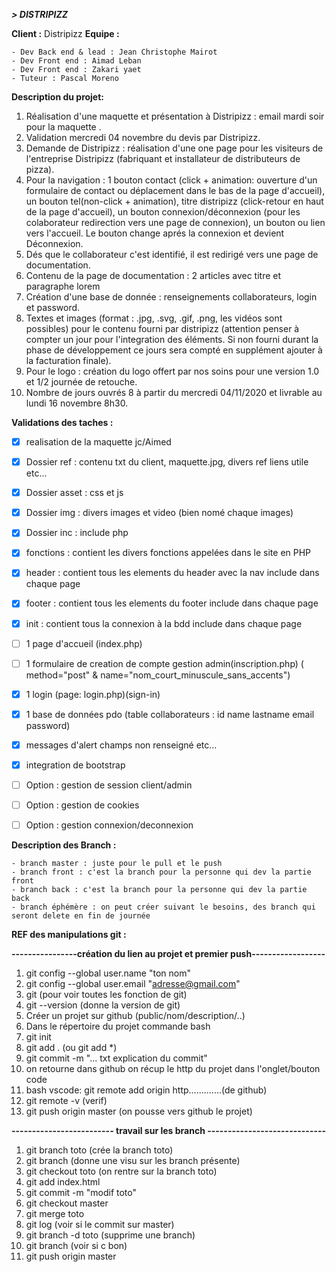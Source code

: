 **_> DISTRIPIZZ_**

**Client :** Distripizz
**Equipe :**

    - Dev Back end & lead : Jean Christophe Mairot
    - Dev Front end : Aimad Leban
    - Dev Front end : Zakari yaet
    - Tuteur : Pascal Moreno

**Description du projet:**

1. Réalisation d'une maquette et présentation à Distripizz : email mardi soir pour la maquette .
2. Validation mercredi 04 novembre du devis par Distripizz.
3. Demande de Distripizz : réalisation d'une one page pour les visiteurs de l'entreprise Distripizz (fabriquant et installateur de distributeurs de pizza).
4. Pour la navigation : 1 bouton contact (click + animation: ouverture d'un formulaire de contact ou déplacement dans le bas de la page d'accueil), un bouton tel(non-click + animation), titre distripizz (click-retour en haut de la page d'accueil), un bouton connexion/déconnexion (pour les colaborateur redirection vers une page de connexion), un bouton ou lien vers l'accueil. Le bouton change aprés la connexion et devient Déconnexion.
5. Dés que le collaborateur c'est identifié, il est redirigé vers une page de documentation.
6. Contenu de la page de documentation : 2 articles avec titre et paragraphe lorem
7. Création d'une base de donnée : renseignements collaborateurs, login et password.
8. Textes et images (format : .jpg, .svg, .gif, .png, les vidéos sont possibles) pour le contenu fourni par distripizz (attention penser à compter un jour pour l'integration des éléments. Si non fourni durant la phase de développement ce jours sera compté en supplément ajouter à la facturation finale).
9. Pour le logo : création du logo offert par nos soins pour une version 1.0 et 1/2 journée de retouche.
10. Nombre de jours ouvrés 8 à partir du mercredi 04/11/2020 et livrable au lundi 16 novembre 8h30.

**Validations des taches :**

- [x] realisation de la maquette jc/Aimed
- [x] Dossier ref : contenu txt du client, maquette.jpg, divers ref liens utile etc...
- [x] Dossier asset : css et js
- [x] Dossier img : divers images et video (bien nomé chaque images)
- [x] Dossier inc : include php

- [x] fonctions : contient les divers fonctions appelées dans le site en PHP
- [x] header : contient tous les elements du header avec la nav include dans chaque page
- [x] footer : contient tous les elements du footer include dans chaque page
- [x] init : contient tous la connexion à la bdd include dans chaque page

- [ ] 1 page d'accueil (index.php)
- [ ] 1 formulaire de creation de compte gestion admin(inscription.php) ( method="post" & name="nom_court_minuscule_sans_accents")
- [x] 1 login (page: login.php)(sign-in)
- [x] 1 base de données pdo (table collaborateurs : id name lastname email password)
- [x] messages d'alert champs non renseigné etc...
- [x] integration de bootstrap
- [ ] Option : gestion de session client/admin
- [ ] Option : gestion de cookies
- [ ] Option : gestion connexion/deconnexion

**Description des Branch :**

    - branch master : juste pour le pull et le push
    - branch front : c'est la branch pour la personne qui dev la partie front
    - branch back : c'est la branch pour la personne qui dev la partie back
    - branch éphémère : on peut créer suivant le besoins, des branch qui seront delete en fin de journée

**REF des manipulations git :**

**----------------création du lien au projet et premier push------------------**

1.  git config --global user.name "ton nom"
2.  git config --global user.email "adresse@gmail.com"
3.  git (pour voir toutes les fonction de git)
4.  git --version (donne la version de git)
5.  Créer un projet sur github (public/nom/description/..)
6.  Dans le répertoire du projet commande bash
7.  git init
8.  git add . (ou git add \*)
9.  git commit -m "... txt explication du commit"
10. on retourne dans github on récup le http du projet dans l'onglet/bouton code
11. bash vscode: git remote add origin http.............(de github)
12. git remote -v (verif)
13. git push origin master (on pousse vers github le projet)

**------------------------- travail sur les branch -----------------------------**

1.  git branch toto (crée la branch toto)
2.  git branch (donne une visu sur les branch présente)
3.  git checkout toto (on rentre sur la branch toto)
4.  git add index.html
5.  git commit -m "modif toto"
6.  git checkout master
7.  git merge toto
8.  git log (voir si le commit sur master)
9.  git branch -d toto (supprime une branch)
10. git branch (voir si c bon)
11. git push origin master

